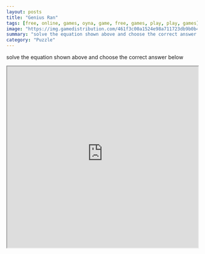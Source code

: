 ```yaml
---
layout: posts
title: "Genius Ran"
tags: [free, online, games, oyna, game, free, games, play, play, games]
image: "https://img.gamedistribution.com/461f3c00a1524e98a711723db9b0b4cf.jpg"
summary: "solve the equation shown above and choose the correct answer below  free online games oyna game free games play play games"
category: "Puzzle"
---
```


solve the equation shown above and choose the correct answer below

<iframe width="100%" height="480px;" src="https://html5.gamedistribution.com/461f3c00a1524e98a711723db9b0b4cf/"></iframe>